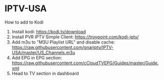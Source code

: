 # IPTV-USA

How to add to Kodi
1. Install kodi: https://kodi.tv/download
2. Install PVR IPTV Simple Client: https://troypoint.com/kodi-iptv/
3. Add m3u to "M3U Playlist URL" and disable cache: https://raw.githubusercontent.com/gnariptv/IPTV-USA/master/US_Channels.m3u
4. Add EPG in EPG section: https://raw.githubusercontent.com/cCloudTVEPG/Guides/master/Guide.xml
5. Head to TV section in dashboard
